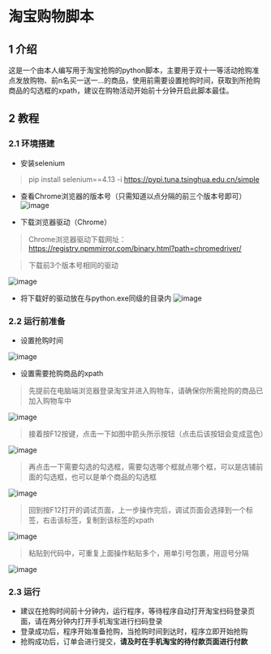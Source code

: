 # 淘宝购物脚本
## 1 介绍
这是一个由本人编写用于淘宝抢购的python脚本，主要用于双十一等活动抢购准点发放购物、前n名买一送一...的商品，使用前需要设置抢购时间，获取到所抢购商品的勾选框的xpath，建议在购物活动开始前十分钟开启此脚本最佳。
## 2 教程
### 2.1 环境搭建
- 安装selenium
> pip install selenium==4.13 -i https://pypi.tuna.tsinghua.edu.cn/simple

- 查看Chrome浏览器的版本号（只需知道以点分隔的前三个版本号即可）
![image](https://user-images.githubusercontent.com/105795298/230870842-b3a59239-49d3-445e-a440-08427c73f695.png)

- 下载浏览器驱动（Chrome）
> Chrome浏览器驱动下载网址：https://registry.npmmirror.com/binary.html?path=chromedriver/

> 下载前3个版本号相同的驱动

![image](https://user-images.githubusercontent.com/105795298/230871575-21a9134e-a6a9-4ecc-adee-cc7f78c4000a.png)

- 将下载好的驱动放在与python.exe同级的目录内
![image](https://user-images.githubusercontent.com/105795298/230872532-920fc231-ed38-4432-8a06-67110c816b90.png)

### 2.2 运行前准备
- 设置抢购时间

![image](https://user-images.githubusercontent.com/105795298/230873448-10490bc9-6073-40e6-a17c-1e49bee970e4.png)

- 设置需要抢购商品的xpath
> 先提前在电脑端浏览器登录淘宝并进入购物车，请确保你所需抢购的商品已加入购物车中

![image](https://user-images.githubusercontent.com/105795298/230874853-0c7b9bbd-a409-4b15-8fea-a9cac166735a.png)

> 接着按F12按键，点击一下如图中箭头所示按钮（点击后该按钮会变成蓝色）

![image](https://user-images.githubusercontent.com/105795298/230875728-f62f4221-043f-4e54-823e-03f3797e491a.png)

> 再点击一下需要勾选的勾选框，需要勾选哪个框就点哪个框，可以是店铺前面的勾选框，也可以是单个商品的勾选框

![image](https://user-images.githubusercontent.com/105795298/230877244-2203d2b7-4ef5-4879-bf9b-0794ead3a521.png)

> 回到按F12打开的调试页面，上一步操作完后，调试页面会选择到一个标签，右击该标签，复制到该标签的xpath

![image](https://user-images.githubusercontent.com/105795298/230878091-10dacb30-21c1-423b-ad1b-6260476f20a4.png)

> 粘贴到代码中，可重复上面操作粘贴多个，用单引号包裹，用逗号分隔

![image](https://user-images.githubusercontent.com/105795298/230879359-786b0d93-3552-4fe1-a4fe-1298465b80e8.png)

### 2.3 运行
- 建议在抢购时间前十分钟内，运行程序，等待程序自动打开淘宝扫码登录页面，请在两分钟内打开手机淘宝进行扫码登录
- 登录成功后，程序开始准备抢购，当抢购时间到达时，程序立即开始抢购
- 抢购成功后，订单会进行提交，**请及时在手机淘宝的待付款页面进行付款**
